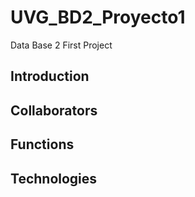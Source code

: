 # UVG_BD2_Proyecto1
Data Base 2 First Project

## Introduction


## Collaborators


## Functions


## Technologies
